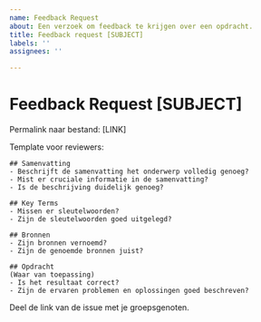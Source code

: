 ```yaml
---
name: Feedback Request
about: Een verzoek om feedback te krijgen over een opdracht.
title: Feedback request [SUBJECT]
labels: ''
assignees: ''

---
```


# Feedback Request [SUBJECT]
Permalink naar bestand: [LINK]

Template voor reviewers:
```
## Samenvatting
- Beschrijft de samenvatting het onderwerp volledig genoeg?
- Mist er cruciale informatie in de samenvatting?
- Is de beschrijving duidelijk genoeg?

## Key Terms
- Missen er sleutelwoorden?
- Zijn de sleutelwoorden goed uitgelegd?

## Bronnen
- Zijn bronnen vernoemd?
- Zijn de genoemde bronnen juist?

## Opdracht
(Waar van toepassing)
- Is het resultaat correct?
- Zijn de ervaren problemen en oplossingen goed beschreven?
```
Deel de link van de issue met je groepsgenoten.
